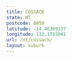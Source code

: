 ```yaml
---
title: COSSACK
state: NT
postcode: 0850
latitude: -14.46369137
longitude: 132.1721041
url: /nt/cossack/
layout: suburb
---
```

